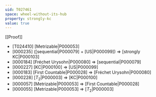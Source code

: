 ```yaml
---
uid: T027461
space: wheel-without-its-hub
property: strongly-kc
value: true
---
```

[[Proof]]

* [T024410] [Metrizable|P000053]
* [I000235] ([sequential|P000079] + [US|P000099]) => [strongly KC|P000103]
* [I000184] [Fréchet Urysohn|P000080] => [sequential|P000079]
* [I000227] [KC|P000100] => [US|P000099]
* [I000183] [First Countable|P000028] => [Fréchet Urysohn|P000080]
* [I000228] [$T_2$|P000003] => [KC|P000100]
* [I000057] [Metrizable|P000053] => [First Countable|P000028]
* [I000055] [Metrizable|P000053] => [$T_2$|P000003]

